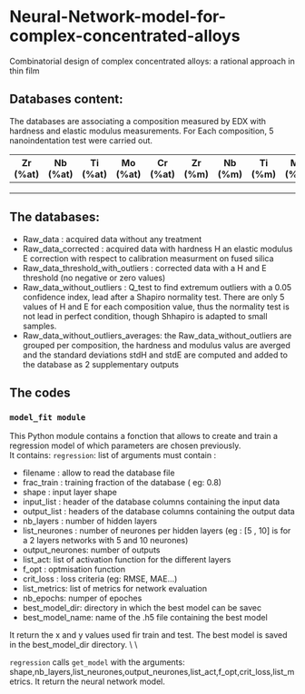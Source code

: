 # Neural-Network-model-for-complex-concentrated-alloys
Combinatorial design of complex concentrated alloys: a rational approach in thin film

## Databases content:
The databases are associating a composition measured by EDX with hardness and elastic modulus measurements. For Each composition, 5 nanoindentation test were carried out.


| Zr (%at) |  Nb (%at) | Ti (%at) | Mo (%at) | Cr (%at) | Zr (%m) |  Nb (%m) | Ti (%m) | Mo (%m) | Cr (%m)   | E (GPa) | H (GPa) |                
|----------|-----------|----------|----------|---------|---------|---------|-----------|----------|----------|---------|---------|
|          |           |          |          |         |         |         |           |          |          |         |          |
|          |           |          |          |         |         |         |           |          |          |         |          |
|          |           |          |          |         |         |         |           |          |          |         |          |


## The databases:
  - Raw_data                          : acquired data without any treatment
  - Raw_data_corrected                : acquired data with hardness H an elastic modulus E correction with respect to calibration measurment on fused silica
  - Raw_data_threshold_with_outliers  : corrected data with a H and E threshold (no negative or zero values)
  - Raw_data_without_outliers         : Q_test to find extremum outliers with a 0.05 confidence index, lead after a Shapiro normality test. There are only 5 values of H and E for each composition value, thus the normality test is not lead in perfect condition, though Shhapiro is adapted to small 
                                      samples.
  - Raw_data_without_outliers_averages: the Raw_data_without_outliers are grouped per composition, the hardness and modulus valus are averged and the standard deviations stdH and stdE are computed and added to the database as 2 supplementary outputs
## The codes
### ``model_fit module``

This Python module contains a fonction that allows to create and train a regression model of which parameters are chosen previously.\
It contains: 
``regression``: list of arguments must contain : 
- filename : allow to read the database file
- frac_train : training fraction of the database ( eg: 0.8)
- shape : input layer shape 
- input_list : header of the database columns containing the input data
- output_list : headers of the database columns containing the output data
- nb_layers : number of hidden layers
- list_neurones : number of neurones per hidden layers (eg : [5 , 10] is for a 2 layers networks with 5 and 10 neurones)
- output_neurones: number of outputs
- list_act: list of activation function for the different layers
- f_opt : optmisation function 
- crit_loss : loss criteria (eg: RMSE, MAE...)
- list_metrics: list of metrics for network evaluation
- nb_epochs: numper of epoches
- best_model_dir: directory in which the best model can be savec
- best_model_name: name of the .h5 file containing the best model 

It return the x and y values used fir train and test. The best model is saved in the best_model_dir directory. \ \ 

``regression`` calls ``get_model`` with the arguments: shape,nb_layers,list_neurones,output_neurones,list_act,f_opt,crit_loss,list_metrics. It return the neural network model.  


